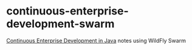 # continuous-enterprise-development-swarm
[Continuous Enterprise Development in Java](http://booksite.continuousdev.org/) notes using WildFly Swarm
